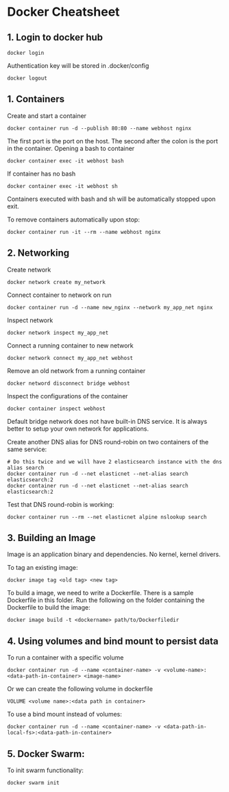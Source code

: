 # Docker Cheatsheet

## 1. Login to docker hub
```
docker login
```
Authentication key will be stored in .docker/config

```
docker logout
```

## 1. Containers
Create and start a container
```
docker container run -d --publish 80:80 --name webhost nginx
```
The first port is the port on the host. The second after the colon is the port in the container.
Opening a bash to container
```
docker container exec -it webhost bash
```

If container has no bash
```
docker container exec -it webhost sh
```

Containers executed with bash and sh will be automatically stopped upon exit.

To remove containers automatically upon stop:
```
docker container run -it --rm --name webhost nginx
```

## 2. Networking
Create network
```
docker network create my_network
```

Connect container to network on run
```
docker container run -d --name new_nginx --network my_app_net nginx
```

Inspect network
```
docker network inspect my_app_net
```

Connect a running container to new network
```
docker network connect my_app_net webhost
```

Remove an old network from a running container
```
docker netword disconnect bridge webhost
```

Inspect the configurations of the container
```
docker container inspect webhost
```

Default bridge network does not have built-in DNS service. It is always better to setup your own network for applications.

Create another DNS alias for DNS round-robin on two containers of the same service:
```
# Do this twice and we will have 2 elasticsearch instance with the dns alias search
docker container run -d --net elasticnet --net-alias search elasticsearch:2
docker container run -d --net elasticnet --net-alias search elasticsearch:2
```
Test that DNS round-robin is working:
```
docker container run --rm --net elasticnet alpine nslookup search
```

## 3. Building an Image

Image is an application binary and dependencies. No kernel, kernel drivers.

To tag an existing image:
```
docker image tag <old tag> <new tag>
```

To build a image, we need to write a Dockerfile. There is a sample Dockerfile in this folder.
Run the following on the folder containing the Dockerfile to build the image:
```
docker image build -t <dockername> path/to/Dockerfiledir
```

## 4. Using volumes and bind mount to persist data
To run a container with a specific volume
```
docker container run -d --name <container-name> -v <volume-name>:<data-path-in-container> <image-name>
```

Or we can create the following volume in dockerfile
```
VOLUME <volume name>:<data path in container>
```

To use a bind mount instead of volumes:
```
docker container run -d --name <container-name> -v <data-path-in-local-fs>:<data-path-in-container>
```

## 5. Docker Swarm:

To init swarm functionality:
```
docker swarm init
```